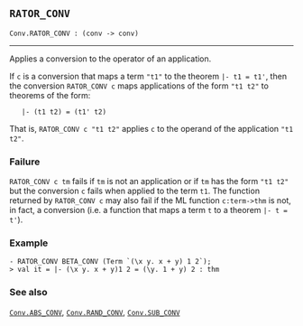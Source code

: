 ## `RATOR_CONV`

``` hol4
Conv.RATOR_CONV : (conv -> conv)
```

------------------------------------------------------------------------

Applies a conversion to the operator of an application.

If `c` is a conversion that maps a term `"t1"` to the theorem
`|- t1 = t1'`, then the conversion `RATOR_CONV c` maps applications of
the form `"t1 t2"` to theorems of the form:

``` hol4
   |- (t1 t2) = (t1' t2)
```

That is, `RATOR_CONV c "t1 t2"` applies `c` to the operand of the
application `"t1 t2"`.

### Failure

`RATOR_CONV c tm` fails if `tm` is not an application or if `tm` has the
form `"t1 t2"` but the conversion `c` fails when applied to the term
`t1`. The function returned by `RATOR_CONV c` may also fail if the ML
function `c:term->thm` is not, in fact, a conversion (i.e. a function
that maps a term `t` to a theorem `|- t = t'`).

### Example

``` hol4
- RATOR_CONV BETA_CONV (Term `(\x y. x + y) 1 2`);
> val it = |- (\x y. x + y)1 2 = (\y. 1 + y) 2 : thm
```

### See also

[`Conv.ABS_CONV`](#Conv.ABS_CONV), [`Conv.RAND_CONV`](#Conv.RAND_CONV),
[`Conv.SUB_CONV`](#Conv.SUB_CONV)

